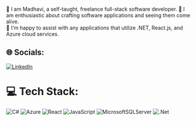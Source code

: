 
🔭 I am Madhavi, a self-taught, freelance full-stack software developer.
🌱 I am enthusiastic about crafting software applications and seeing them come alive.<br>
🤝 I'm happy to assist with any applications that utilize .NET, React.js, and Azure cloud services.<br>
 

## 🌐 Socials:
[![LinkedIn](https://img.shields.io/badge/LinkedIn-%230077B5.svg?logo=linkedin&logoColor=white)](https://linkedin.com/in/madhavi116) 

# 💻 Tech Stack:
![C#](https://img.shields.io/badge/c%23-%23239120.svg?style=for-the-badge&logo=csharp&logoColor=white) ![Azure](https://img.shields.io/badge/azure-%230072C6.svg?style=for-the-badge&logo=microsoftazure&logoColor=white) ![React](https://img.shields.io/badge/react-%2320232a.svg?style=for-the-badge&logo=react&logoColor=%2361DAFB) ![JavaScript](https://img.shields.io/badge/javascript-%23323330.svg?style=for-the-badge&logo=javascript&logoColor=%23F7DF1E) ![MicrosoftSQLServer](https://img.shields.io/badge/Microsoft%20SQL%20Server-CC2927?style=for-the-badge&logo=microsoft%20sql%20server&logoColor=white) ![.Net](https://img.shields.io/badge/.NET-5C2D91?style=for-the-badge&logo=.net&logoColor=white)

#
<!--# 📊 GitHub Stats:
![](https://github-readme-stats.vercel.app/api?username=madhavi116&theme=vue&hide_border=true&include_all_commits=false&count_private=false)<br/>
![](https://github-readme-streak-stats.herokuapp.com/?user=madhavi116&theme=vue&hide_border=true)<br/>
![](https://github-readme-stats.vercel.app/api/top-langs/?username=madhavi116&theme=vue&hide_border=true&include_all_commits=false&count_private=false&layout=compact)

---
[![](https://visitcount.itsvg.in/api?id=madhavi116&icon=0&color=0)](https://visitcount.itsvg.in)

 Proudly created with GPRM ( https://gprm.itsvg.in ) -->
